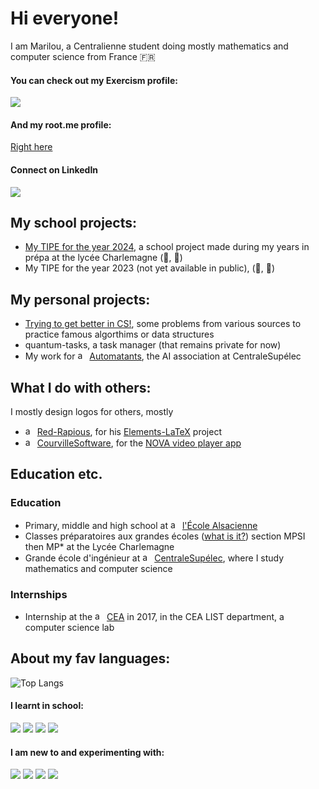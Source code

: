 # Hi everyone!

I am Marilou, a Centralienne student doing mostly mathematics and computer science from France 🇫🇷

#### You can check out my Exercism profile:
<a href="https://exercism.org/profiles/marilabs"><img src="https://img.shields.io/badge/Exercism-009CAB?style=for-the-badge&logo=exercism&logoColor=white"></a>

#### And my root.me profile:
[Right here](https://www.root-me.org/hackrilou?lang=fr#c04d771eba1d148491c3688eb9736ad2)

#### Connect on LinkedIn

<a href="https://www.linkedin.com/in/marilou-de-courville-72195a321/"><img src="https://img.shields.io/badge/LinkedIn-0077B5?style=for-the-badge&logo=linkedin&logoColor=white"></a>


## My school projects:

* [My TIPE for the year 2024](https://github.com/marilabs/tipe-2024), a school project made during my years in prépa at the lycée Charlemagne (🐍, 🦀)
* My TIPE for the year 2023 (not yet available in public), (🐍, 🐫)

## My personal projects:

* [Trying to get better in CS!](https://github.com/marilabs/training-algo), some problems from various sources to practice famous algorthims or data structures
* quantum-tasks, a task manager (that remains private for now)
* My work for <img src="https://automatants.cs-campus.fr/images/logo_mini.png" alt="avatar" height="15px"/>  [Automatants](https://automatants.cs-campus.fr), the AI association at CentraleSupélec

## What I do with others:

I mostly design logos for others, mostly 
* <img src="https://github.com/Red-Rapious.png" alt="avatar" height="15px"/>  [Red-Rapious](https://github.com/Red-Rapious), for his [Elements-LaTeX](https://github.com/Red-Rapious/Elements-LaTeX) project
* <img src="https://avatars.githubusercontent.com/u/242843?v=4" alt="avatar" height="15px"/>  [CourvilleSoftware](https://github.com/courville), for the [NOVA video player app](https://github.com/nova-video-player/aos-AVP)

## Education etc.

### Education
* Primary, middle and high school at <img src="https://www.ecole-alsacienne.org/wp-content/uploads/sites/18/2019/01/logo-ea-couleur-2.png" alt="avatar" height="15px"/>  [l'École Alsacienne](https://www.ecole-alsacienne.org/)
* Classes préparatoires aux grandes écoles ([what is it?](https://en.wikipedia.org/wiki/Classe_préparatoire_aux_grandes_écoles#Scientific_CPGE)) section MPSI then MP* at the Lycée Charlemagne
* Grande école d'ingénieur at <img src="https://upload.wikimedia.org/wikipedia/fr/thumb/8/86/Logo_CentraleSupélec.svg/2560px-Logo_CentraleSupélec.svg.png" alt="avatar" height="15px"/>  [CentraleSupélec](https://www.centralesupelec.fr), where I study mathematics and computer science

### Internships
* Internship at the <img src="https://isss.sciencesconf.org/data/pages/logo_cea.png" alt="avatar" height="15px"/> [CEA](https://www.cea.fr) in 2017, in the CEA LIST department, a computer science lab

## About my fav languages:

![Top Langs](https://github-readme-stats.vercel.app/api/top-langs/?username=marilabs&layout=compact)

#### I learnt in school:
<a href="https://github.com/marilabs"><img src="https://img.shields.io/badge/Python-14354C?style=for-the-badge&logo=python&logoColor=white"></a>
<a href="https://github.com/marilabs"><img src="https://img.shields.io/badge/SQLite-07405E?style=for-the-badge&logo=sqlite&logoColor=white"></a>
<a href="https://github.com/marilabs"><img src="https://img.shields.io/badge/OCaml-EC6813?style=for-the-badge&logo=ocaml&logoColor=white"></a>
<a href="https://github.com/marilabs"><img src="https://img.shields.io/badge/Shell_Script-121011?style=for-the-badge&logo=gnu-bash&logoColor=white"></a>


#### I am new to and experimenting with: 
<a href="https://github.com/marilabs"><img src="https://img.shields.io/badge/Rust-000000?style=for-the-badge&logo=rust&logoColor=white"></a>
<a href="https://github.com/marilabs"><img src="https://img.shields.io/badge/HTML-E34F26?style=for-the-badge&logo=html5&logoColor=white"></a>
<a href="https://github.com/marilabs"><img src="https://img.shields.io/badge/CSS-1572B6?style=for-the-badge&logo=CSS3&logoColor=white"></a>
<a href="https://github.com/marilabs"><img src="https://img.shields.io/badge/JavaScript-F7DF1E?style=for-the-badge&logo=javascript&logoColor=black"></a>

